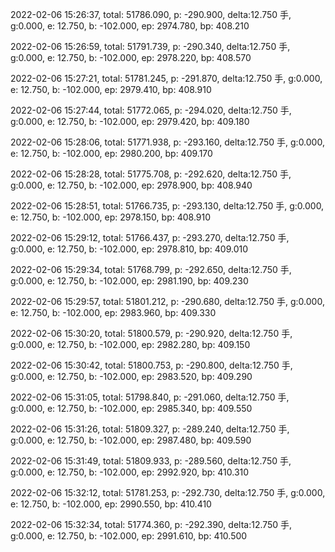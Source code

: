 2022-02-06 15:26:37, total: 51786.090, p: -290.900, delta:12.750 手, g:0.000, e: 12.750, b: -102.000, ep: 2974.780, bp: 408.210

2022-02-06 15:26:59, total: 51791.739, p: -290.340, delta:12.750 手, g:0.000, e: 12.750, b: -102.000, ep: 2978.220, bp: 408.570

2022-02-06 15:27:21, total: 51781.245, p: -291.870, delta:12.750 手, g:0.000, e: 12.750, b: -102.000, ep: 2979.410, bp: 408.910

2022-02-06 15:27:44, total: 51772.065, p: -294.020, delta:12.750 手, g:0.000, e: 12.750, b: -102.000, ep: 2979.420, bp: 409.180

2022-02-06 15:28:06, total: 51771.938, p: -293.160, delta:12.750 手, g:0.000, e: 12.750, b: -102.000, ep: 2980.200, bp: 409.170

2022-02-06 15:28:28, total: 51775.708, p: -292.620, delta:12.750 手, g:0.000, e: 12.750, b: -102.000, ep: 2978.900, bp: 408.940

2022-02-06 15:28:51, total: 51766.735, p: -293.130, delta:12.750 手, g:0.000, e: 12.750, b: -102.000, ep: 2978.150, bp: 408.910

2022-02-06 15:29:12, total: 51766.437, p: -293.270, delta:12.750 手, g:0.000, e: 12.750, b: -102.000, ep: 2978.810, bp: 409.010

2022-02-06 15:29:34, total: 51768.799, p: -292.650, delta:12.750 手, g:0.000, e: 12.750, b: -102.000, ep: 2981.190, bp: 409.230

2022-02-06 15:29:57, total: 51801.212, p: -290.680, delta:12.750 手, g:0.000, e: 12.750, b: -102.000, ep: 2983.960, bp: 409.330

2022-02-06 15:30:20, total: 51800.579, p: -290.920, delta:12.750 手, g:0.000, e: 12.750, b: -102.000, ep: 2982.280, bp: 409.150

2022-02-06 15:30:42, total: 51800.753, p: -290.800, delta:12.750 手, g:0.000, e: 12.750, b: -102.000, ep: 2983.520, bp: 409.290

2022-02-06 15:31:05, total: 51798.840, p: -291.060, delta:12.750 手, g:0.000, e: 12.750, b: -102.000, ep: 2985.340, bp: 409.550

2022-02-06 15:31:26, total: 51809.327, p: -289.240, delta:12.750 手, g:0.000, e: 12.750, b: -102.000, ep: 2987.480, bp: 409.590

2022-02-06 15:31:49, total: 51809.933, p: -289.560, delta:12.750 手, g:0.000, e: 12.750, b: -102.000, ep: 2992.920, bp: 410.310

2022-02-06 15:32:12, total: 51781.253, p: -292.730, delta:12.750 手, g:0.000, e: 12.750, b: -102.000, ep: 2990.550, bp: 410.410

2022-02-06 15:32:34, total: 51774.360, p: -292.390, delta:12.750 手, g:0.000, e: 12.750, b: -102.000, ep: 2991.610, bp: 410.500